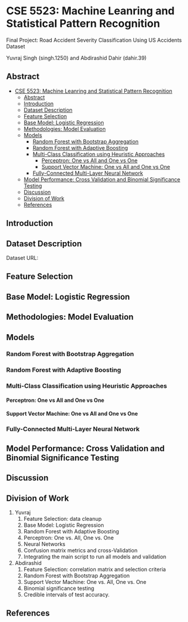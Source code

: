 # CSE 5523: Machine Leanring and Statistical Pattern Recognition

Final Project: Road Accident Severity Classification Using US Accidents Dataset

Yuvraj Singh (singh.1250) and Abdirashid Dahir (dahir.39)

## Abstract

- [CSE 5523: Machine Leanring and Statistical Pattern Recognition](#cse-5523-machine-leanring-and-statistical-pattern-recognition)
  - [Abstract](#abstract)
  - [Introduction](#introduction)
  - [Dataset Description](#dataset-description)
  - [Feature Selection](#feature-selection)
  - [Base Model: Logistic Regression](#base-model-logistic-regression)
  - [Methodologies: Model Evaluation](#methodologies-model-evaluation)
  - [Models](#models)
    - [Random Forest with Bootstrap Aggregation](#random-forest-with-bootstrap-aggregation)
    - [Random Forest with Adaptive Boosting](#random-forest-with-adaptive-boosting)
    - [Multi-Class Classification using Heuristic Approaches](#multi-class-classification-using-heuristic-approaches)
      - [Perceptron: One vs All and One vs One](#perceptron-one-vs-all-and-one-vs-one)
      - [Support Vector Machine: One vs All and One vs One](#support-vector-machine-one-vs-all-and-one-vs-one)
    - [Fully-Connected Multi-Layer Neural Network](#fully-connected-multi-layer-neural-network)
  - [Model Performance: Cross Validation and Binomial Significance Testing](#model-performance-cross-validation-and-binomial-significance-testing)
  - [Discussion](#discussion)
  - [Division of Work](#division-of-work)
  - [References](#references)

## Introduction

## Dataset Description

Dataset URL:

## Feature Selection

## Base Model: Logistic Regression

## Methodologies: Model Evaluation

## Models

### Random Forest with Bootstrap Aggregation

### Random Forest with Adaptive Boosting

### Multi-Class Classification using Heuristic Approaches

#### Perceptron: One vs All and One vs One

#### Support Vector Machine: One vs All and One vs One

### Fully-Connected Multi-Layer Neural Network

## Model Performance: Cross Validation and Binomial Significance Testing

## Discussion

## Division of Work

1. Yuvraj
   1. Feature Selection: data cleanup
   2. Base Model: Logistic Regression
   3. Random Forest with Adaptive Boosting
   4. Perceptron: One vs. All, One vs. One
   5. Neural Networks
   6. Confusion matrix metrics and cross-Validation
   7. Integrating the main script to run all models and validation
2. Abdirashid
   1. Feature Selection: correlation matrix and selection criteria
   2. Random Forest with Bootstrap Aggregation
   3. Support Vector Machine: One vs. All, One vs. One
   4. Binomial significance testing
   5. Credible intervals of test accuracy.

## References
